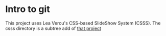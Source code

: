 # Intro to git

This project uses Lea Verou's CSS-based SlideShow System (CSSS).  The csss directory is a subtree add of [that project](https://github.com/LeaVerou/csss)
